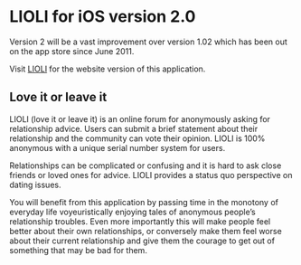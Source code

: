 LIOLI for iOS version 2.0
=========================

Version 2 will be a vast improvement over version 1.02 which has been out on the app store since June 2011.

Visit [LIOLI](http://lioli.net) for the website version of this application.

Love it or leave it
-------------------

LIOLI (love it or leave it) is an online forum for anonymously asking for relationship advice. Users can submit a brief statement about their relationship and the community can vote their opinion. LIOLI is 100% anonymous with a unique serial number system for users.

Relationships can be complicated or confusing and it is hard to ask close friends or loved ones for advice. LIOLI provides a status quo perspective on dating issues.

You will benefit from this application by passing time in the monotony of everyday life voyeuristically enjoying tales of anonymous people’s relationship troubles. Even more importantly this will make people feel better about their own relationships, or conversely make them feel worse about their current relationship and give them the courage to get out of something that may be bad for them.